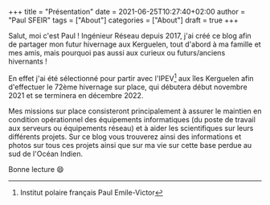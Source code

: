 +++
title = "Présentation"
date = 2021-06-25T10:27:40+02:00
author = "Paul SFEIR"
tags = ["About"]
categories = ["About"]
draft = true
+++

Salut, moi c'est Paul ! Ingénieur Réseau depuis 2017, j'ai créé ce blog afin de partager mon futur hivernage aux Kerguelen, tout d'abord à ma famille et mes amis, mais pourquoi pas aussi aux curieux ou futurs/anciens hivernants !

En effet j'ai été sélectionné pour partir avec l'IPEV[^1] aux îles Kerguelen afin d'effectuer le 72ème hivernage sur place, qui débutera début novembre 2021 et se terminera en décembre 2022.

Mes missions sur place consisteront principalement à assurer le maintien en condition opérationnel des équipements informatiques (du poste de travail aux serveurs ou équipements réseau) et à aider les scientifiques sur leurs différents projets. Sur ce blog vous trouverez ainsi des informations et photos sur tous ces projets ainsi que sur ma vie sur cette base perdue au sud de l'Océan Indien.

Bonne lecture :smile: 


[^1]: Institut polaire français Paul Emile-Victor

